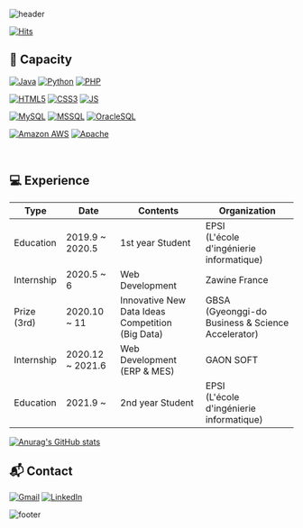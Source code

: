 ![header](https://capsule-render.vercel.app/api?type=waving&color=timeGradient&height=300&section=header&text=DEV%20of%20SHIM&fontSize=70&animation=waving&descSize=30&rotate=3&descSize=20&desc=Welcome%20to%20My%20Page%20👨‍💻&fontAlignY=40)

[![Hits](https://hits.seeyoufarm.com/api/count/incr/badge.svg?url=https%3A%2F%2Fgithub.com%2FSangmin-SHIM&count_bg=%23477BE3&title_bg=%23555555&icon=&icon_color=%23E7E7E7&title=hits&edge_flat=false)](https://hits.seeyoufarm.com)

<!-- TECH -->
## 🧠 Capacity

[![Java](https://img.shields.io/badge/Java-007396?style=flat-square&logo=Java&logoColor=white)](github.com/Joowon0220/TODO-List)
[![Python](https://img.shields.io/badge/Python-3776AB?style=flat-square&logo=Python&logoColor=white)](github.com/Joowon0220/TODO-List)
[![PHP](https://img.shields.io/badge/PHP-777BB4?style=flat-square&logo=PHP&logoColor=white)](github.com/Joowon0220/TODO-List)

[![HTML5](https://img.shields.io/badge/HTML5-E34F26?style=flat-square&logo=HTML5&logoColor=white)](github.com/Joowon0220/TODO-List)
[![CSS3](https://img.shields.io/badge/CSS3-1572B6?style=flat-square&logo=CSS3&logoColor=white)](github.com/Joowon0220/TODO-List)
[![JS](https://img.shields.io/badge/JavaScript-F7DF1E?style=flat-square&logo=JavaScript&logoColor=black)](github.com/Joowon0220/TODO-List)

[![MySQL](https://img.shields.io/badge/MySQL-4479A1?style=flat-square&logo=MySQL&logoColor=white)](github.com/Joowon0220/TODO-List)
[![MSSQL](https://img.shields.io/badge/MSSQL-CC2927?style=flat-square&logo=MicrosoftSQLServer&logoColor=white)](github.com/Joowon0220/TODO-List)
[![OracleSQL](https://img.shields.io/badge/OracleSQL-F80000?style=flat-square&logo=Oracle&logoColor=white)](github.com/Joowon0220/TODO-List)

[![Amazon AWS](https://img.shields.io/badge/AWS-232F3E?style=flat-square&logo=AmazonAWS&logoColor=white)](github.com/Joowon0220/TODO-List)
[![Apache](https://img.shields.io/badge/Tomcat-5E97B6?style=flat-square&logo=Apache%20Groovy&logoColor=white)](github.com/Joowon0220/TODO-List)

<br>

<!-- Career -->
## 💻 Experience

| Type | Date | Contents | Organization |
| ------ | ------ | ------ | ------ |
| Education | 2019.9 ~ 2020.5 | 1st year Student | EPSI <br>(L'école d'ingénierie informatique) |
| Internship | 2020.5 ~ 6 | Web Development | Zawine France |
| Prize (3rd) | 2020.10 ~ 11 | Innovative New Data Ideas Competition <br>(Big Data) | GBSA <br>(Gyeonggi-do Business & Science Accelerator) |
| Internship | 2020.12 ~ 2021.6 | Web Development (ERP & MES) | GAON SOFT |
| Education | 2021.9 ~ | 2nd year Student | EPSI <br>(L'école d'ingénierie informatique) |


[![Anurag's GitHub stats](https://github-readme-stats.vercel.app/api?username=Sangmin-SHIM)](https://github.com/Sangmin-SHIM)


<!-- Contact -->
## :mailbox_with_mail: Contact

[![Gmail](https://img.shields.io/badge/Gmail-D14836?style=flat-square&logo=gmail&logoColor=white)](mailto:tkdals4723@gmail.com)
[![LinkedIn](https://img.shields.io/badge/LinkedIn-0077B5?style=flat-square&logo=linkedin&logoColor=white)](https://www.linkedin.com/in/sangminshim/)


![footer](https://capsule-render.vercel.app/api?section=footer&type=waving&color=timeGradient)



